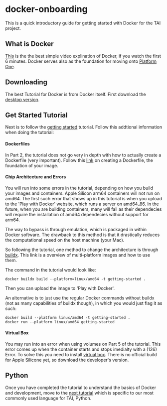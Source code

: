 # docker-onboarding
This is a quick introductory guide for getting started with Docker for the TAI project.

## What is Docker

[This](https://youtu.be/eGz9DS-aIeY) is the the best simple video explination of Docker, if you watch the first 6 minutes.
Docker serves also as the foundation for moving onto [Platform One](https://p1.dso.mil).

## Downloading

The best Tutorial for Docker is from Docker itself. First download the [desktop version](https://www.docker.com/products/docker-desktop/). 

## Get Started Tutorial
Next is to follow the [getting started](https://docs.docker.com/get-started/) tutorial. Follow this addtional information when doing the tutorial:

#### Dockerfiles
In Part 2, the tutorial does not go very in depth with how to actually create a Dockerfile (very important). Follow this [link](https://docs.docker.com/build/building/packaging/) on creating a Dockerfile, the foundation of your image.

#### Chip Architecture and Errors
You will run into some errors in the tutorial, depending on how you build your images and containers. Apple Silicon arm64 containers will not run on amd64. The first such error that shows up in this tutorial is when you upload to the 'Play with Docker' website, which runs a server on amd64_86. In the future, when you are building containers, many will fail as their dependecies will require the installation of amd64 dependecies without support for arm64.

The way to bypass is through emulation, which is packaged in within Docker software. The drawback to this method is that it drastically reduces the computational speed on the host machine (your Mac).

So following the tutorial, one method to change the architecture is through [buildx](https://docs.docker.com/build/building/multi-platform/). This link is a overview of multi-platform images and how to use them.

The command in the tutorial would look like:

```
docker buildx build --platform=linux/amd64 -t getting-started .
```

Then you can upload the image to 'Play with Docker'.

An alternative is to just use the regular Docker commands without buildx (not as many capabilities of buildx though), in which you would just flag it as such:
```
docker build --platform linux/amd64 -t getting-started .
docker run --platform linux/amd64 getting-started

```

#### Virtual Box
You may run into an error when using volumes on Part 5 of the tutorial. This error comes up when the container starts and stops imedialty with a (126) Error. To solve this you need to install [virtual box](https://www.virtualbox.org). There is no official build for Apple Silicone yet, so download the developer's version.

## Python 
Once you have completed the tutorial to understand the basics of Docker and development, move to the [next tutorial](https://docs.docker.com/language/python/) which is specific to our most commonly used language for TAI, Python.



